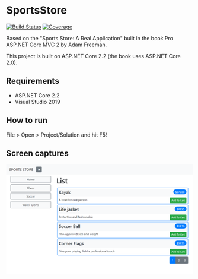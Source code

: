 # SportsStore

[![Build Status][build-status-badge]][build-status]
[![Coverage][coverage-badge]][coverage]

Based on the "Sports Store: A Real Application" built in the book Pro ASP.NET Core MVC 2 by Adam Freeman.

This project is built on ASP.NET Core 2.2 (the book uses ASP.NET Core 2.0).

## Requirements

- ASP.NET Core 2.2
- Visual Studio 2019

## How to run

File > Open > Project/Solution and hit F5!

## Screen captures

![Front Page](2019.12.11-20_40_48.png)

[build-status-badge]: https://dev.azure.com/epicor-feliperomero/SportsStore/_apis/build/status/SportsStore?branchName=master
[build-status]: https://dev.azure.com/epicor-feliperomero/SportsStore/_build/latest?definitionId=1&branchName=master
[coverage-badge]: https://img.shields.io/azure-devops/coverage/epicor-feliperomero/sportsstore/1/master
[coverage]: https://dev.azure.com/epicor-feliperomero/SportsStore/_build/latest?definitionId=1&branchName=master
